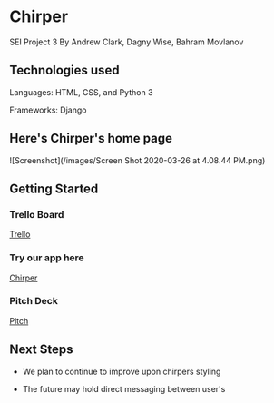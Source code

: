# Chirper

SEI Project 3 By Andrew Clark, Dagny Wise, Bahram Movlanov

## Technologies used

Languages: HTML, CSS, and Python 3

Frameworks: Django

## Here's Chirper's home page

![Screenshot](/images/Screen Shot 2020-03-26 at 4.08.44 PM.png)

## Getting Started

### Trello Board

[Trello](https://trello.com/b/6qgKzTlm/chirper)

### Try our app here

[Chirper](https://chirp-er.herokuapp.com/)

### Pitch Deck

[Pitch](https://docs.google.com/presentation/d/1ZSFpIqyOH1AXC9Zd84ja_e52ucpV_hUMQE5bWe_cp8U/edit#slide=id.g35f391192_00)

## Next Steps

* We plan to continue to improve upon chirpers styling

* The future may hold direct messaging between user's
